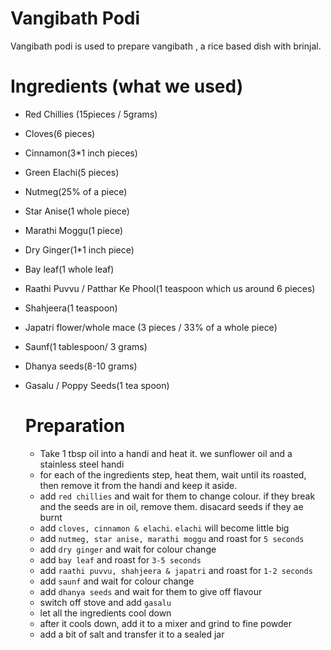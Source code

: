 # Vangibath Podi

Vangibath podi is used to prepare vangibath , a rice based dish with brinjal.


# Ingredients (what we used)
- Red Chillies (15pieces / 5grams)
- Cloves(6 pieces)
- Cinnamon(3*1 inch pieces)
- Green Elachi(5 pieces)
- Nutmeg(25% of a piece)
- Star Anise(1 whole piece)
- Marathi Moggu(1 piece)
- Dry Ginger(1*1 inch piece)
- Bay leaf(1 whole leaf)
- Raathi Puvvu / Patthar Ke Phool(1 teaspoon which us around 6 pieces)
- Shahjeera(1 teaspoon)
- Japatri flower/whole mace (3 pieces / 33% of a whole piece)
- Saunf(1 tablespoon/ 3 grams)
- Dhanya seeds(8-10 grams)
- Gasalu / Poppy Seeds(1 tea spoon)

  # Preparation
  - Take 1 tbsp oil into a handi and heat it. we sunflower oil and a stainless steel handi
  - for each of the ingredients step, heat them, wait until its roasted, then remove it from the handi and keep it aside.
  - add `red chillies` and wait for them to change colour. if they break and the seeds are in oil, remove them. disacard seeds if they ae burnt
  - add `cloves, cinnamon & elachi`. `elachi` will become little big
  - add `nutmeg, star anise, marathi moggu` and roast for `5 seconds`
  - add `dry ginger` and wait for colour change
  - add `bay leaf` and roast for `3-5 seconds`
  - add `raathi puvvu, shahjeera & japatri` and roast for `1-2 seconds`
  - add `saunf` and wait for colour change
  - add `dhanya seeds` and wait for them to give off flavour
  - switch off stove and add `gasalu`
  - let all the ingredients cool down
  - after it cools down, add it to a mixer and grind to fine powder
  - add a bit of salt and transfer it to a sealed jar
